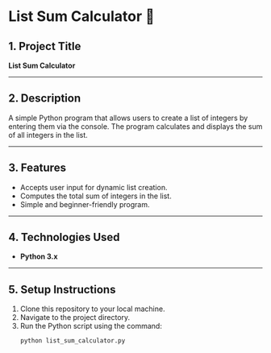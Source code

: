 # List Sum Calculator 🧮  

## 1. Project Title  
**List Sum Calculator**  

---

## 2. Description  
A simple Python program that allows users to create a list of integers by entering them via the console. The program calculates and displays the sum of all integers in the list.  

---

## 3. Features  
- Accepts user input for dynamic list creation.  
- Computes the total sum of integers in the list.  
- Simple and beginner-friendly program.  

---

## 4. Technologies Used  
- **Python 3.x**  

---

## 5. Setup Instructions  
1. Clone this repository to your local machine.  
2. Navigate to the project directory.  
3. Run the Python script using the command:  
   ```bash
   python list_sum_calculator.py
